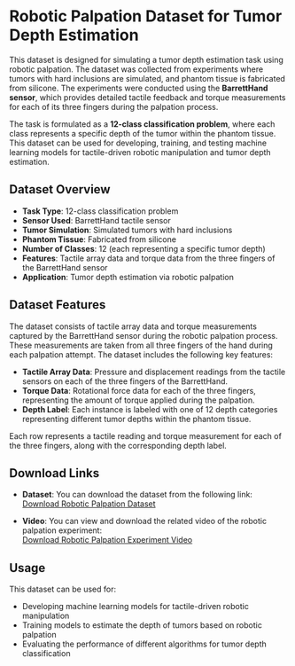 # Robotic Palpation Dataset for Tumor Depth Estimation

This dataset is designed for simulating a tumor depth estimation task using robotic palpation. The dataset was collected from experiments where tumors with hard inclusions are simulated, and phantom tissue is fabricated from silicone. The experiments were conducted using the **BarrettHand sensor**, which provides detailed tactile feedback and torque measurements for each of its three fingers during the palpation process.

The task is formulated as a **12-class classification problem**, where each class represents a specific depth of the tumor within the phantom tissue. This dataset can be used for developing, training, and testing machine learning models for tactile-driven robotic manipulation and tumor depth estimation.

## Dataset Overview

- **Task Type**: 12-class classification problem
- **Sensor Used**: BarrettHand tactile sensor
- **Tumor Simulation**: Simulated tumors with hard inclusions
- **Phantom Tissue**: Fabricated from silicone
- **Number of Classes**: 12 (each representing a specific tumor depth)
- **Features**: Tactile array data and torque data from the three fingers of the BarrettHand sensor
- **Application**: Tumor depth estimation via robotic palpation

## Dataset Features

The dataset consists of tactile array data and torque measurements captured by the BarrettHand sensor during the robotic palpation process. These measurements are taken from all three fingers of the hand during each palpation attempt. The dataset includes the following key features:

- **Tactile Array Data**: Pressure and displacement readings from the tactile sensors on each of the three fingers of the BarrettHand.
- **Torque Data**: Rotational force data for each of the three fingers, representing the amount of torque applied during the palpation.
- **Depth Label**: Each instance is labeled with one of 12 depth categories representing different tumor depths within the phantom tissue.

Each row represents a tactile reading and torque measurement for each of the three fingers, along with the corresponding depth label.

## Download Links

- **Dataset**: You can download the dataset from the following link:  
  [Download Robotic Palpation Dataset](https://www.dropbox.com/home/Robatic%20Palpation%20Dataset)
  
- **Video**: You can view and download the related video of the robotic palpation experiment:  
  [Download Robotic Palpation Experiment Video](https://www.dropbox.com/home/Robatic%20Palpation%20Dataset/Robotic%20Palpation%20Experiment%20Video)

## Usage

This dataset can be used for:

- Developing machine learning models for tactile-driven robotic manipulation
- Training models to estimate the depth of tumors based on robotic palpation
- Evaluating the performance of different algorithms for tumor depth classification
